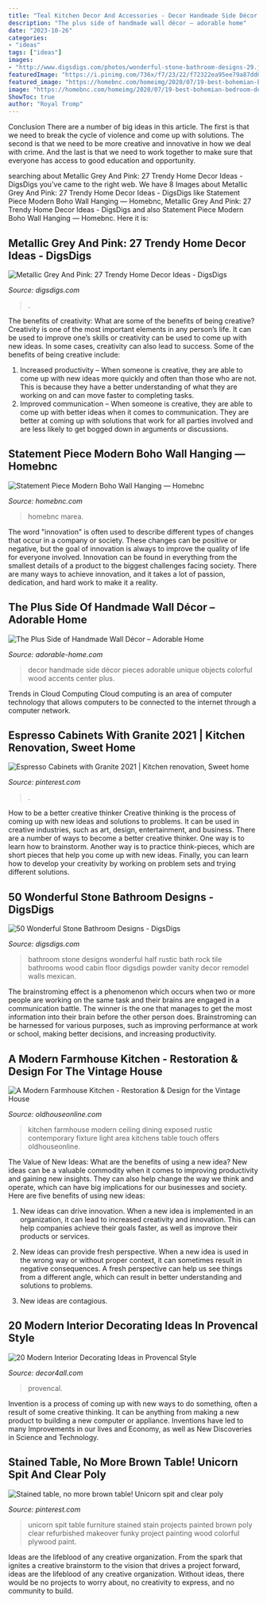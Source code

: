 ```yaml
---
title: "Teal Kitchen Decor And Accessories - Decor Handmade Side Décor Pieces Adorable Unique Objects Colorful Wood Accents Center Plus"
description: "The plus side of handmade wall décor – adorable home"
date: "2023-10-26"
categories:
- "ideas"
tags: ["ideas"]
images:
- "http://www.digsdigs.com/photos/wonderful-stone-bathroom-designs-29.jpg"
featuredImage: "https://i.pinimg.com/736x/f7/23/22/f72322ea95ee79a87dd0a86f71b8e146.jpg?b=t"
featured_image: "https://homebnc.com/homeimg/2020/07/19-best-bohemian-bedroom-decor-ideas-designs-homebnc-1152x1536.jpg"
image: "https://homebnc.com/homeimg/2020/07/19-best-bohemian-bedroom-decor-ideas-designs-homebnc-1152x1536.jpg"
ShowToc: true
author: "Royal Tromp"
---
```



Conclusion
There are a number of big ideas in this article. The first is that we need to break the cycle of violence and come up with solutions. The second is that we need to be more creative and innovative in how we deal with crime. And the last is that we need to work together to make sure that everyone has access to good education and opportunity.

	

		
searching about Metallic Grey And Pink: 27 Trendy Home Decor Ideas - DigsDigs you've came to the right web. We have 8 Images about Metallic Grey And Pink: 27 Trendy Home Decor Ideas - DigsDigs like Statement Piece Modern Boho Wall Hanging — Homebnc, Metallic Grey And Pink: 27 Trendy Home Decor Ideas - DigsDigs and also Statement Piece Modern Boho Wall Hanging — Homebnc. Here it is:
		
    
## Metallic Grey And Pink: 27 Trendy Home Decor Ideas - DigsDigs

<img loading=lazy src="https://www.digsdigs.com/photos/metallic-grey-and-bold-pink-home-decor-ideas-10.jpg" onerror="this.onerror=null;this.src='https://tse2.mm.bing.net/th?id=OIP.AZjgOVbtS0DICsodJwsXPwAAAA&amp;pid=15.1';" alt="Metallic Grey And Pink: 27 Trendy Home Decor Ideas - DigsDigs">

_Source: digsdigs.com_

>. 

	

The benefits of creativity: What are some of the benefits of being creative?
Creativity is one of the most important elements in any person’s life. It can be used to improve one’s skills or creativity can be used to come up with new ideas. In some cases, creativity can also lead to success. Some of the benefits of being creative include: 
1. Increased productivity – When someone is creative, they are able to come up with new ideas more quickly and often than those who are not. This is because they have a better understanding of what they are working on and can move faster to completing tasks. 
2. Improved communication – When someone is creative, they are able to come up with better ideas when it comes to communication. They are better at coming up with solutions that work for all parties involved and are less likely to get bogged down in arguments or discussions. 

    
## Statement Piece Modern Boho Wall Hanging — Homebnc

<img loading=lazy src="https://homebnc.com/homeimg/2020/07/19-best-bohemian-bedroom-decor-ideas-designs-homebnc-1152x1536.jpg" onerror="this.onerror=null;this.src='https://tse3.mm.bing.net/th?id=OIP.jPLnzw803RK8seYVKI9MhAHaJ4&amp;pid=15.1';" alt="Statement Piece Modern Boho Wall Hanging — Homebnc">

_Source: homebnc.com_

>homebnc marea. 

	

The word "innovation" is often used to describe different types of changes that occur in a company or society. These changes can be positive or negative, but the goal of innovation is always to improve the quality of life for everyone involved. Innovation can be found in everything from the smallest details of a product to the biggest challenges facing society. There are many ways to achieve innovation, and it takes a lot of passion, dedication, and hard work to make it a reality.

    
## The Plus Side Of Handmade Wall Décor – Adorable Home

<img loading=lazy src="https://adorable-home.com/wp-content/uploads/2016/01/Handmade-Wall-Decor-9.jpg" onerror="this.onerror=null;this.src='https://tse1.mm.bing.net/th?id=OIP.MRddyn6NT3Z4awk2uwao0AHaE4&amp;pid=15.1';" alt="The Plus Side of Handmade Wall Décor – Adorable Home">

_Source: adorable-home.com_

>decor handmade side décor pieces adorable unique objects colorful wood accents center plus. 

	

Trends in Cloud Computing
Cloud computing is an area of computer technology that allows computers to be connected to the internet through a computer network.

    
## Espresso Cabinets With Granite 2021 | Kitchen Renovation, Sweet Home

<img loading=lazy src="https://i.pinimg.com/736x/93/9c/44/939c4401c30ceb3939ebb4fd841c894d.jpg" onerror="this.onerror=null;this.src='https://tse2.mm.bing.net/th?id=OIP.ohBiNgrWBekyEtqMhZn6TQHaJ2&amp;pid=15.1';" alt="Espresso Cabinets with Granite 2021 | Kitchen renovation, Sweet home">

_Source: pinterest.com_

>. 

	

How to be a better creative thinker
Creative thinking is the process of coming up with new ideas and solutions to problems. It can be used in creative industries, such as art, design, entertainment, and business. There are a number of ways to become a better creative thinker. One way is to learn how to brainstorm. Another way is to practice think-pieces, which are short pieces that help you come up with new ideas. Finally, you can learn how to develop your creativity by working on problem sets and trying different solutions.

    
## 50 Wonderful Stone Bathroom Designs - DigsDigs

<img loading=lazy src="http://www.digsdigs.com/photos/wonderful-stone-bathroom-designs-29.jpg" onerror="this.onerror=null;this.src='https://tse2.mm.bing.net/th?id=OIP.TVQm1OkKYO2L7Irw3ah5BQAAAA&amp;pid=15.1';" alt="50 Wonderful Stone Bathroom Designs - DigsDigs">

_Source: digsdigs.com_

>bathroom stone designs wonderful half rustic bath rock tile bathrooms wood cabin floor digsdigs powder vanity decor remodel walls mexican. 

	

The brainstroming effect is a phenomenon which occurs when two or more people are working on the same task and their brains are engaged in a communication battle. The winner is the one that manages to get the most information into their brain before the other person does. Brainstroming can be harnessed for various purposes, such as improving performance at work or school, making better decisions, and increasing productivity.

    
## A Modern Farmhouse Kitchen - Restoration &amp; Design For The Vintage House

<img loading=lazy src="https://www.oldhouseonline.com/.image/t_share/MTQ0NDY3MDA3MTAyNzIzMzg2/modern-farmhouse-kitchen-dining-table.jpg" onerror="this.onerror=null;this.src='https://tse1.mm.bing.net/th?id=OIP.g4A65W1ALmt_Bp_r5IG7LAHaKe&amp;pid=15.1';" alt="A Modern Farmhouse Kitchen - Restoration &amp; Design for the Vintage House">

_Source: oldhouseonline.com_

>kitchen farmhouse modern ceiling dining exposed rustic contemporary fixture light area kitchens table touch offers oldhouseonline. 

	

The Value of New Ideas: What are the benefits of using a new idea?
New ideas can be a valuable commodity when it comes to improving productivity and gaining new insights. They can also help change the way we think and operate, which can have big implications for our businesses and society. Here are five benefits of using new ideas:
1. New ideas can drive innovation. When a new idea is implemented in an organization, it can lead to increased creativity and innovation. This can help companies achieve their goals faster, as well as improve their products or services.

2. New ideas can provide fresh perspective. When a new idea is used in the wrong way or without proper context, it can sometimes result in negative consequences. A fresh perspective can help us see things from a different angle, which can result in better understanding and solutions to problems.

3. New ideas are contagious.

    
## 20 Modern Interior Decorating Ideas In Provencal Style

<img loading=lazy src="https://decor4all.com/wp-content/uploads/2014/03/modern-interior-decorating-style-provence-provencal-10.jpg" onerror="this.onerror=null;this.src='https://tse2.mm.bing.net/th?id=OIP.LXcGzPIeqfgDNG3mvWsgIgHaKB&amp;pid=15.1';" alt="20 Modern Interior Decorating Ideas in Provencal Style">

_Source: decor4all.com_

>provencal. 

	

Invention is a process of coming up with new ways to do something, often a result of some creative thinking. It can be anything from making a new product to building a new computer or appliance. Inventions have led to many Improvements in our lives and Economy, as well as New Discoveries in Science and Technology.

    
## Stained Table, No More Brown Table! Unicorn Spit And Clear Poly

<img loading=lazy src="https://i.pinimg.com/736x/f7/23/22/f72322ea95ee79a87dd0a86f71b8e146.jpg?b=t" onerror="this.onerror=null;this.src='https://tse1.mm.bing.net/th?id=OIP.mzdYxV50TC9p5NCnMb8ejgHaJ3&amp;pid=15.1';" alt="Stained table, no more brown table! Unicorn spit and clear poly">

_Source: pinterest.com_

>unicorn spit table furniture stained stain projects painted brown poly clear refurbished makeover funky project painting wood colorful plywood paint. 

	

Ideas are the lifeblood of any creative organization. From the spark that ignites a creative brainstorm to the vision that drives a project forward, ideas are the lifeblood of any creative organization. Without ideas, there would be no projects to worry about, no creativity to express, and no community to build.

